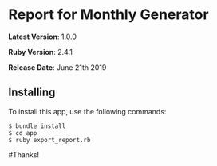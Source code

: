 Report for Monthly Generator
====================================

**Latest Version**: 1.0.0

**Ruby Version**: 2.4.1

**Release Date**: June 21th 2019


Installing
----------

To install this app, use the following commands:

    $ bundle install
    $ cd app
    $ ruby export_report.rb

#Thanks!
